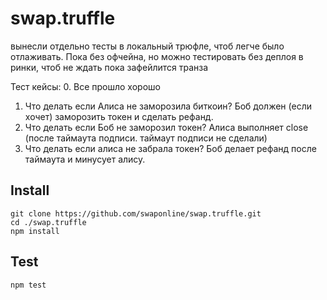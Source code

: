 # swap.truffle
вынесли отдельно тесты в локальный трюфле, чтоб легче было отлаживать. Пока без офчейна, но можно тестировать без деплоя в ринки, чтоб не ждать пока зафейлится транза

Тест кейсы: 
0. Все прошло хорошо
1. Что делать если Алиса не заморозила биткоин? Боб должен (если хочет) заморозить токен и сделать рефанд. 
2. Что делать если Боб не заморозил токен? Алиса выполняет close (после таймаута подписи. таймаут подписи не сделали)
3. Что делать если алиса не забрала токен? Боб делает рефанд после таймаута и минусует алису.

## Install 
```
git clone https://github.com/swaponline/swap.truffle.git
cd ./swap.truffle
npm install
```


## Test
```
npm test
```
